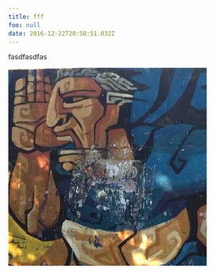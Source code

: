 ```yaml
---
title: fff
foo: null
date: 2016-12-22T20:58:51.032Z
---
```


fasdfasdfas

![asdasdf](/static/uploads/profile.jpg)